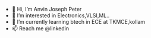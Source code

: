 - 👋 Hi, I’m Anvin Joseph Peter
- 👀 I’m interested in Electronics,VLSI,ML..
- 🌱 I’m currently learning btech in ECE at TKMCE,kollam
- 📫 Reach me @linkedin


<!---
Anvinofficial007/Anvinofficial007 is a ✨ special ✨ repository because its `README.md` (this file) appears on your GitHub profile.
You can click the Preview link to take a look at your changes.
--->
